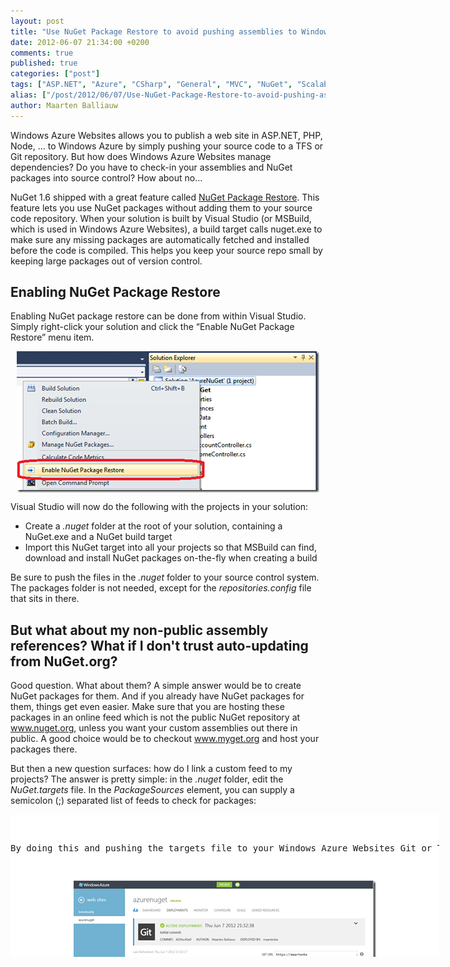 ```yaml
---
layout: post
title: "Use NuGet Package Restore to avoid pushing assemblies to Windows Azure Websites"
date: 2012-06-07 21:34:00 +0200
comments: true
published: true
categories: ["post"]
tags: ["ASP.NET", "Azure", "CSharp", "General", "MVC", "NuGet", "Scalability", "Source control", "Webfarm"]
alias: ["/post/2012/06/07/Use-NuGet-Package-Restore-to-avoid-pushing-assemblies-to-Windows-Azure-Websites.aspx", "/post/2012/06/07/use-nuget-package-restore-to-avoid-pushing-assemblies-to-windows-azure-websites.aspx"]
author: Maarten Balliauw
---
```

<p>Windows Azure Websites allows you to publish a web site in ASP.NET, PHP, Node, &hellip; to Windows Azure by simply pushing your source code to a TFS or Git repository. But how does Windows Azure Websites manage dependencies? Do you have to check-in your assemblies and NuGet packages into source control? How about no&hellip;</p>
<p>NuGet 1.6 shipped with a great feature called <a href="http://docs.nuget.org/docs/workflows/using-nuget-without-committing-packages">NuGet Package Restore</a>. This feature lets you use NuGet packages without adding them to your source code repository. When your solution is built by Visual Studio (or MSBuild, which is used in Windows Azure Websites), a build target calls nuget.exe to make sure any missing packages are automatically fetched and installed before the code is compiled. This helps you keep your source repo small by keeping large packages out of version control.</p>
<h2>Enabling NuGet Package Restore</h2>
<p>Enabling NuGet package restore can be done from within Visual Studio. Simply right-click your solution and click the &ldquo;Enable NuGet Package Restore&rdquo; menu item.</p>
<p><a href="/images/image_192.png"><img style="background-image: none; margin: 5px auto; padding-left: 0px; padding-right: 0px; display: block; float: none; padding-top: 0px; border: 0px;" title="NuGet package restore Windows Azure Websites Antares" src="/images/image_thumb_157.png" border="0" alt="NuGet package restore Windows Azure Websites Antares" width="484" height="226" /></a></p>
<p>Visual Studio will now do the following with the projects in your solution:</p>
<ul>
<li>Create a<em> .nuget</em> folder at the root of your solution, containing a NuGet.exe and a NuGet build target</li>
<li>Import this NuGet target into all your projects so that MSBuild can find, download and install NuGet packages on-the-fly when creating a build</li>
</ul>
<p>Be sure to push the files in the <em>.nuget</em> folder to your source control system. The packages folder is not needed, except for the <em>repositories.config</em> file that sits in there.</p>
<h2>But what about my non-public assembly references? What if I don't trust auto-updating from NuGet.org?</h2>
<p>Good question. What about them? A simple answer would be to create NuGet packages for them. And if you already have NuGet packages for them, things get even easier. Make sure that you are hosting these packages in an online feed which is not the public NuGet repository at <a href="http://www.nuget.org">www.nuget.org</a>, unless you want your custom assemblies out there in public. A good choice would be to checkout <a href="http://www.myget.org">www.myget.org</a> and host your packages there.</p>
<p>But then a new question surfaces: how do I link a custom feed to my projects? The answer is pretty simple: in the <em>.nuget</em> folder, edit the <em>NuGet.targets</em> file. In the <em>PackageSources</em> element, you can supply a semicolon (;) separated list of feeds to check for packages:</p>
<div id="scid:9D7513F9-C04C-4721-824A-2B34F0212519:7e79a8fe-c203-4618-a495-4a07fb41f68d" class="wlWriterEditableSmartContent" style="margin: 0px; display: inline; float: none; padding: 0px;">
<pre style="width: 686px; height: 228px; background-color: white; overflow: auto;"><div><!--

Code highlighting produced by Actipro CodeHighlighter (freeware)
http://www.CodeHighlighter.com/

--><span style="color: #008080;"> 1</span> <span style="color: #0000ff;">&lt;?</span><span style="color: #ff00ff;">xml version="1.0" encoding="utf-8"</span><span style="color: #0000ff;">?&gt;</span><span style="color: #000000;">
</span><span style="color: #008080;"> 2</span> <span style="color: #0000ff;">&lt;</span><span style="color: #800000;">Project </span><span style="color: #ff0000;">ToolsVersion</span><span style="color: #0000ff;">="4.0"</span><span style="color: #ff0000;"> xmlns</span><span style="color: #0000ff;">="http://schemas.microsoft.com/developer/msbuild/2003"</span><span style="color: #0000ff;">&gt;</span><span style="color: #000000;">
</span><span style="color: #008080;"> 3</span> <span style="color: #000000;">    </span><span style="color: #0000ff;">&lt;</span><span style="color: #800000;">PropertyGroup</span><span style="color: #0000ff;">&gt;</span><span style="color: #000000;">
</span><span style="color: #008080;"> 4</span> <span style="color: #000000;">        </span><span style="color: #008000;">&lt;!--</span><span style="color: #008000;"> ... </span><span style="color: #008000;">--&gt;</span><span style="color: #000000;">
</span><span style="color: #008080;"> 5</span> <span style="color: #000000;">       
</span><span style="color: #008080;"> 6</span> <span style="color: #000000;">        </span><span style="color: #008000;">&lt;!--</span><span style="color: #008000;"> Package sources used to restore packages. By default will used the registered sources under %APPDATA%\NuGet\NuGet.Config </span><span style="color: #008000;">--&gt;</span><span style="color: #000000;">
</span><span style="color: #008080;"> 7</span> <span style="color: #000000;">        </span><span style="color: #0000ff;">&lt;</span><span style="color: #800000;">PackageSources</span><span style="color: #0000ff;">&gt;</span><span style="color: #000000;">"http://www.myget.org/F/chucknorris;http://www.nuget.org/api/v2"</span><span style="color: #0000ff;">&lt;/</span><span style="color: #800000;">PackageSources</span><span style="color: #0000ff;">&gt;</span><span style="color: #000000;">
</span><span style="color: #008080;"> 8</span> <span style="color: #000000;">
</span><span style="color: #008080;"> 9</span> <span style="color: #000000;">        </span><span style="color: #008000;">&lt;!--</span><span style="color: #008000;"> ... </span><span style="color: #008000;">--&gt;</span><span style="color: #000000;">
</span><span style="color: #008080;">10</span> <span style="color: #000000;">    </span><span style="color: #0000ff;">&lt;/</span><span style="color: #800000;">PropertyGroup</span><span style="color: #0000ff;">&gt;</span><span style="color: #000000;">
</span><span style="color: #008080;">11</span> <span style="color: #000000;">
</span><span style="color: #008080;">12</span> <span style="color: #000000;">    </span><span style="color: #008000;">&lt;!--</span><span style="color: #008000;"> ... </span><span style="color: #008000;">--&gt;</span><span style="color: #000000;">
</span><span style="color: #008080;">13</span> <span style="color: #0000ff;">&lt;/</span><span style="color: #800000;">Project</span><span style="color: #0000ff;">&gt;</span></div></pre>
<!-- Code inserted with Steve Dunn's Windows Live Writer Code Formatter Plugin.  http://dunnhq.com --></div>
<p>By doing this and pushing the targets file to your Windows Azure Websites Git or TFS repo, the build system backing Windows Azure Websites will go ahead and download your packages from an external location, not cluttering your sources. Which makes for one, happy cloud.</p>
<p><a href="/images/image_193.png"><img style="background-image: none; margin: 5px auto; padding-left: 0px; padding-right: 0px; display: block; float: none; padding-top: 0px; border: 0px;" title="Windows Azure Git Deploy" src="/images/image_thumb_158.png" border="0" alt="Windows Azure Git Deploy" width="484" height="138" /></a></p>

{% include imported_disclaimer.html %}

